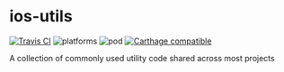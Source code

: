 # ios-utils

[![Travis CI](https://travis-ci.org/DaylightLtd/ios-utils.svg?branch=master)](https://travis-ci.org/DaylightLtd/ios-utils) ![platforms](https://img.shields.io/badge/platforms-iOS-333333.svg) ![pod](https://img.shields.io/cocoapods/v/DaylightUtils.svg) [![Carthage compatible](https://img.shields.io/badge/Carthage-compatible-4BC51D.svg?style=flat)](https://github.com/Carthage/Carthage)

A collection of commonly used utility code shared across most projects
